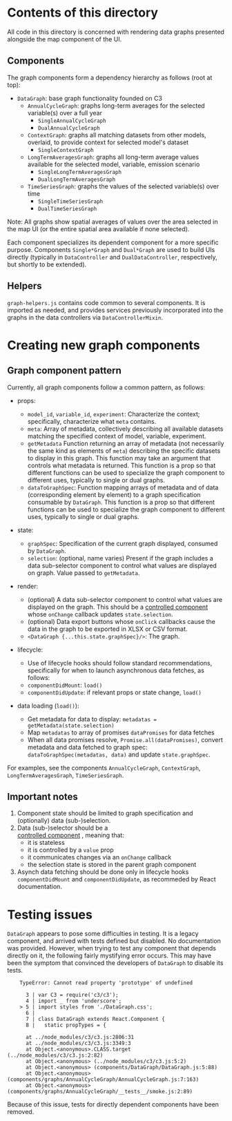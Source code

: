 # Contents of this directory
 
All code in this directory is concerned with rendering data graphs 
presented alongside the map component of the UI.

## Components

The graph components form a dependency hierarchy as follows (root at top):

- `DataGraph`: base graph functionality founded on C3
    - `AnnualCycleGraph`: graphs long-term averages for the
    selected variable(s) over a full year
        - `SingleAnnualCycleGraph`
        - `DualAnnualCycleGraph`
    - `ContextGraph`: graphs all matching datasets from other models, 
    overlaid, to provide context for selected model's dataset
        - `SingleContextGraph`
    - `LongTermAveragesGraph`: graphs all long-term average values available
    for the selected model, variable, emission scenario
        - `SingleLongTermAveragesGraph`
        - `DualLongTermAveragesGraph`
    - `TimeSeriesGraph`: graphs the values of the selected variable(s) over time
        - `SingleTimeSeriesGraph`
        - `DualTimeSeriesGraph`

Note: All graphs show spatial averages of values over the area selected in the
map UI (or the entire spatial area available if none selected).
        
Each component specializes its dependent component for a more specific purpose.
Components `Single*Graph` and `Dual*Graph` are used to build UIs directly
(typically in `DataController` and `DualDataController`, respectively, but 
shortly to be extended).

## Helpers

`graph-helpers.js` contains code common to several components. It is imported
as needed, and provides services previously incorporated into the graphs
in the data controllers via `DataControllerMixin`.

# Creating new graph components

## Graph component pattern

Currently, all graph components follow a common pattern, as follows:

- props:
    - `model_id`, `variable_id`, `experiment`: Characterize the context;
    specifically, characterize what `meta` contains.
    - `meta`: Array of metadata, collectively describing all available datasets 
    matching the specified context of model, variable, experiment.
    - `getMetadata` Function returning an array of metadata 
    (not necessarily the same kind as elements of `meta`) describing the 
    specific datasets to display in this graph. This function may take an 
    argument that controls what metadata is returned. 
    This function is a 
    prop so that different functions can be used to specialize the graph
    component to different uses, typically to single or dual graphs.
    - `dataToGraphSpec`: Function mapping arrays of metadata and of data
    (corresponding element by element) to a graph specification consumable
    by `DataGraph`.
    This function is a 
    prop so that different functions can be used to specialize the graph
    component to different uses, typically to single or dual graphs.
    
- state:
    - `graphSpec`: Specification of the current graph displayed, consumed
    by `DataGraph`.
    - `selection`: (optional, name varies) Present if the graph includes a 
    data sub-selector component to control what values are displayed on graph.
    Value passed to `getMetadata`.
    
- render:
    - (optional) A data sub-selector component to control what values are 
    displayed on the graph. This should be a 
    [controlled component](https://reactjs.org/docs/forms.html#controlled-components) 
    whose `onChange` callback updates `state.selection`. 
    - (optional) Data export buttons whose `onClick` callbacks cause the data 
    in the graph to be exported in XLSX or CSV format.
    - `<DataGraph {...this.state.graphSpec}/>`: The graph.
    
- lifecycle:
    - Use of lifecycle hooks should follow standard recommendations, 
    specifically for when to launch asynchronous data fetches, as follows:
    - `componentDidMount`: `load()`
    - `componentDidUpdate`: if relevant props or state change, `load()`
    
- data loading (`load()`):
    - Get metadata for data to display: `metadatas = getMetadata(state.selection)`
    - Map `metadatas` to array of promises `dataPromises` for data fetches
    - When all data promises resolve, `Promise.all(dataPromises)`,
    convert metadata and data fetched to graph spec: 
    `dataToGraphSpec(metadatas, data)` and update `state.graphSpec`.
    
For examples, see the components `AnnualCycleGraph`, `ContextGraph`, 
`LongTermAveragesGraph`, `TimeSeriesGraph`.

## Important notes

1. Component state should be limited to graph specification and (optionally)
data (sub-)selection.
1. Data (sub-)selector should be a     
[controlled component](https://reactjs.org/docs/forms.html#controlled-components) , 
meaning that:
    - it is stateless
    - it is controlled by a `value` prop
    - it communicates changes via an `onChange` callback
    - the selection state is stored in the parent graph component
1. Asynch data fetching should be done only in lifecycle hooks 
`componentDidMount` and `componentDidUpdate`, as recommeded by 
React documentation.

# Testing issues

`DataGraph` appears to pose some difficulties in testing.
It is a legacy component, and arrived with tests defined but disabled.
No documentation was provided. However, when trying to test any component that
depends directly on it, the following fairly mystifying error occurs. 
This may have been the symptom that convinced the developers of `DataGraph` 
to disable its tests.

```
    TypeError: Cannot read property 'prototype' of undefined

      3 | var C3 = require('c3/c3');
      4 | import _ from 'underscore';
    > 5 | import styles from './DataGraph.css';
      6 | 
      7 | class DataGraph extends React.Component {
      8 |   static propTypes = {
      
      at ../node_modules/c3/c3.js:2806:31
      at ../node_modules/c3/c3.js:3349:3
      at Object.<anonymous>.CLASS.target (../node_modules/c3/c3.js:2:82)
      at Object.<anonymous> (../node_modules/c3/c3.js:5:2)
      at Object.<anonymous> (components/DataGraph/DataGraph.js:5:88)
      at Object.<anonymous> (components/graphs/AnnualCycleGraph/AnnualCycleGraph.js:7:163)
      at Object.<anonymous> (components/graphs/AnnualCycleGraph/__tests__/smoke.js:2:89)
```

Because of this issue, tests for directly dependent components have been removed.